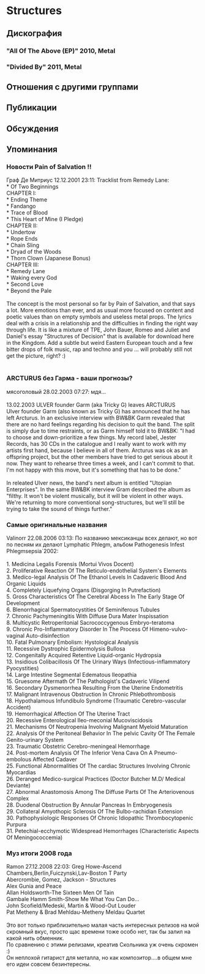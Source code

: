 # Structures



## Дискография

### "All Of The Above (EP)" 2010, Metal



### "Divided By" 2011, Metal




## Отношения с другими группами


## Публикации


## Обсуждения


## Упоминания

### Новости Pain of Salvation !!

Граф Де Митриус 12.12.2001 23:11:
Tracklist from Remedy Lane:<BR>* Of Two Beginnings<BR>     CHAPTER I:<BR>* Ending Theme <BR>* Fandango<BR>* Trace of Blood<BR>* This Heart of Mine   (I Pledge)<BR>     CHAPTER II:<BR>* Undertow<BR>* Rope Ends <BR>* Chain Sling <BR>* Dryad of the Woods<BR>* Thorn Clown (Japanese Bonus)<BR>     CHAPTER III:<BR>* Remedy Lane<BR>* Waking every God<BR>* Second Love<BR>* Beyond the Pale<BR><BR>The concept is the most personal so far by Pain of Salvation, and that says a lot. More emotions than ever, and as usual more focused on content and poetic values than on empty symbols and useless metal props. The lyrics deal with a crisis in a relationship and the difficulties in finding the right way through life. It is like a mixture of TPE, John Bauer, Romeo and Juliet and Daniel's essay "Structures of Decision" that is available for download here in the Kingdom. Add a subtle but weird Eastern European touch and a few bitter drops of folk music, rap and techno and you ... will probably still not get the picture, right? :)<BR><BR>

### ARCTURUS без Гарма - ваши прогнозы?

мясоголовый 28.02.2003 07:27:
мдя...<BR><BR>13.02.2003   ULVER founder Garm (aka Tricky G) leaves ARCTURUS<BR>Ulver founder Garm (also known as Tricky G) has announced that he has left Arcturus. In an exclusive interview with BW&BK Garm revealed that there are no hard feelings regarding his decision to quit the band. The split is simply due to time restraints, or as Garm himself told it to BW&BK: "I had to choose and down-prioritize a few things. My record label, Jester Records, has 30 CDs in the catalogue and I really want to work with my artists first hand, because I believe in all of them. Arcturus was ok as an offspring project, but the other members have tried to get serious about it now. They want to rehearse three times a week, and I can't commit to that. I'm not happy with this move, but it's something that has to be done."<BR><BR>In releated Ulver news, the band's next album is entitled "Utopian Enterprises". In the same BW&BK interview Gram described the album as "filthy. It won't be violent musically, but it will be violent in other ways. We're returning to more conventional song-structures, but we'll still be trying to take the sound of things further."

### Самые оригинальные названия

Valinorr 22.08.2006 03:13:
По названию мексиканцы всех делают, но вот по песням их делают Lymphatic Phlegm, альбом Pathogenesis Infest Phlegmsepsia`2002:<BR><BR>1.	Medicina Legalis Forensis (Mortui Vivos Docent)		<BR>2.	Proliferative Reaction Of The Reticulo-endothelial System's Elements		<BR>3.	Medico-legal Analysis Of The Ethanol Levels In Cadaveric Blood And Organic Liquids		<BR>4.	Completely Liquefying Organs (Disgorging In Putrefaction)		<BR>5.	Gross Characteristics Of The Cerebral Abcess In The Early Stage Of Development		<BR>6.	Blenorrhagical Spermatocystities Of Seminiferous Tubules		<BR>7.	Chronic Pachymeningitis With Diffuse Dura Mater Inspissation		<BR>8.	Multicystic Retroperitonial Sacrococcygenous Embryo-teratoma		<BR>9.	Chronic Pro-Inflammatory Disorder In The Process Of Himeno-vulvo-vaginal Auto-disinfection		<BR>10.	Fatal Pulmonary Embolism: Hystological Analysis		<BR>11.	Recessive Dystrophic Epidermolysis Bullosa		<BR>12.	Congenitally Acquired Retentive Liquid-organic Hydropsia		<BR>13.	Insidious Colibacillosis Of The Urinary Ways (Infectious-inflammatory Pyocystities)		<BR>14.	Large Intestine Segmental Edematous Ileopathia		<BR>15.	Gruesome Aftermath Of The Pathologist's Cadaveric Vilipend		<BR>16.	Secondary Dysmenorrhea Resulting From the Uterine Endometritis		<BR>17.	Malignant Intravenous Obstruction In Chronic Phlebothrombosis		<BR>18.	Hypothalamous Infundibulo Syndrome (Traumatic Cerebro-vascular Accident)		<BR>19.	Hemorrhagical Affection Of The Uterine Tract		<BR>20.	Recessive Enterological Ileo-meconial Mucoviscidosis		<BR>21.	Mechanisms Of Neutropenia Involving Malignant Myeloid Maturation		<BR>22.	Analysis Of the Peritoneal Behavior In The pelvic Cavity Of The Female Genito-urinary System		<BR>23.	Traumatic Obstetric Cerebro-meningeal Hemorrhage		<BR>24.	Post-mortem Analysis Of The Inferior Vena Cava On A Pneumo-embolous Affected Cadaver		<BR>25.	Functional Abnormalities Of The cardiac Structures Involving Chronic Myocardias		<BR>26.	Deranged Medico-surgical Practices (Doctor Butcher M.D/ Medical Deviante)		<BR>27.	Abnormal Anastomosis Among The Diffuse Parts Of The Arteriovenous Complex		<BR>28.	Duodenal Obstruction By Annular Pancreas In Embryogenesis		<BR>29.	Collateral Amyothopic Sclerosis Of The Bulbo-rachidian Extension		<BR>30.	Pathophysiologic Responses Of Chronic Idiopathic Thrombocytopenic Purpura		<BR>31.	Petechial-ecchymotic Widespread Hemorrhages (Characteristic Aspects Of Meningococcemia)

### Муз итоги 2008 года

Ramon 27.12.2008 22:03:
Greg Howe-Ascend<BR>Chambers,Berlin,Fuiczynski,Lav-Boston T Party<BR>Abercrombie, Gomez, Jackson - Structures<BR>Alex Gunia and Peace<BR>Allan Holdsworth-The Sixteen Men Of Tain<BR>Gambale Hamm Smith-Show Me What You Can Do...<BR>John Scofield/Medeski, Martin & Wood-Out Louder<BR>Pat Metheny & Brad Mehldau-Metheny Meldau Quartet<BR><BR>Это вот только приблизительно малая часть интересных релизов на мой скромный вкус, просто щас времени тоже особо нет, так бы залил на какой нить обменник.<BR>По сравнению с этими релизами, креатив Скольника уж очень скромен :)<BR>Он неплохой гитарист для металла, но как композитор....в общем мне его идеи совсем безинтересны.

